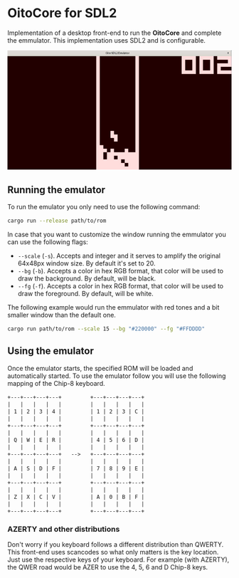 # OitoCore for SDL2

Implementation of a desktop front-end to run the **OitoCore** and complete the emmulator.
This implementation uses SDL2 and is configurable.

![Emmulator running Tetris](../res/tetris.jpg)

## Running the emulator

To run the emulator you only need to use the following command:

```sh
cargo run --release path/to/rom
```

In case that you want to customize the window running the emmulator you can use the following flags:
* `--scale` (`-s`). Accepts and integer and it serves to amplify the original 64x48px window size. By default it's set to 20.
* `--bg` (`-b`). Accepts a color in hex RGB format, that color will be used to draw the background. By default, will be black.
* `--fg` (`-f`). Accepts a color in hex RGB format, that color will be used to draw the foreground. By default, will be white.

The following example would run the emmulator with red tones and a bit smaller window than the default one.

```sh
cargo run path/to/rom --scale 15 --bg "#220000" --fg "#FFDDDD"
```

## Using the emulator

Once the emulator starts, the specified ROM will be loaded and automatically started.
To use the emulator follow you will use the following mapping of the Chip-8 keyboard.

```
+---+---+---+---+         +---+---+---+---+
|   |   |   |   |         |   |   |   |   |
| 1 | 2 | 3 | 4 |         | 1 | 2 | 3 | C |
|   |   |   |   |         |   |   |   |   |
+---+---+---+---+         +---+---+---+---+
|   |   |   |   |         |   |   |   |   |
| Q | W | E | R |         | 4 | 5 | 6 | D |
|   |   |   |   |         |   |   |   |   |
+---+---+---+---+   -->   +---+---+---+---+
|   |   |   |   |         |   |   |   |   |
| A | S | D | F |         | 7 | 8 | 9 | E |
|   |   |   |   |         |   |   |   |   |
+---+---+---+---+         +---+---+---+---+
|   |   |   |   |         |   |   |   |   |
| Z | X | C | V |         | A | 0 | B | F |
|   |   |   |   |         |   |   |   |   |
+---+---+---+---+         +---+---+---+---+
```

### AZERTY and other distributions

Don't worry if you keyboard follows a different distribution than QWERTY. This front-end uses scancodes so what only matters is the key location. Just use the respective keys of your keyboard. For example (with AZERTY), the QWER road would be AZER to use the 4, 5, 6 and D Chip-8 keys.